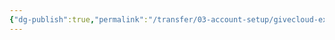 ```yaml
---
{"dg-publish":true,"permalink":"/transfer/03-account-setup/givecloud-express/post-setup-tasks/"}
---
```


